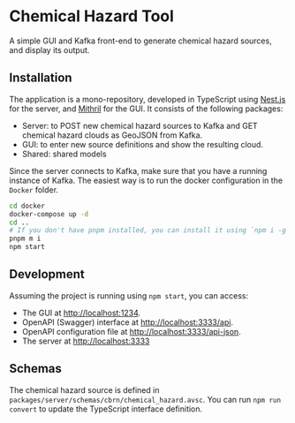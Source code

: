 # Chemical Hazard Tool

A simple GUI and Kafka front-end to generate chemical hazard sources, and display its output.

## Installation

The application is a mono-repository, developed in TypeScript using [Nest.js](https://docs.nestjs.com) for the server, and [Mithril](https://mithril.js.org) for the GUI. It consists of the following packages:

- Server: to POST new chemical hazard sources to Kafka and GET chemical hazard clouds as GeoJSON from Kafka.
- GUI: to enter new source definitions and show the resulting cloud.
- Shared: shared models

Since the server connects to Kafka, make sure that you have a running instance of Kafka. The easiest way is to run the docker configuration in the `Docker` folder.

```bash
cd docker
docker-compose up -d
cd ..
# If you don't have pnpm installed, you can install it using `npm i -g pnpm`
pnpm m i
npm start
```

## Development

Assuming the project is running using `npm start`, you can access:

- The GUI at [http://localhost:1234](http://localhost:1234).
- OpenAPI (Swagger) interface at [http://localhost:3333/api](http://localhost:3333/api).
- OpenAPI configuration file at [http://localhost:3333/api-json](http://localhost:3333/api-json).
- The server at [http://localhost:3333](http://localhost:3333)

## Schemas

The chemical hazard source is defined in `packages/server/schemas/cbrn/chemical_hazard.avsc`. You can run `npm run convert` to update the TypeScript interface definition.
